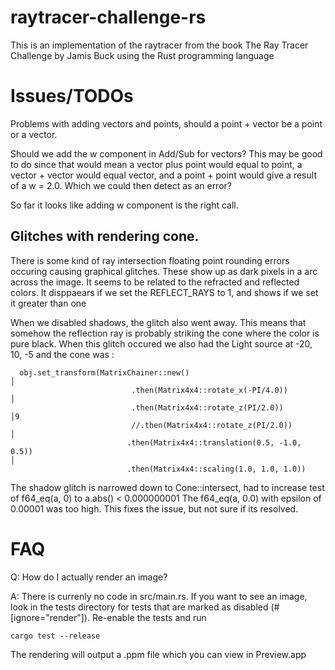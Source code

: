 # raytracer-challenge-rs

This is an implementation of the raytracer from the book The Ray Tracer 
Challenge by Jamis Buck using the Rust programming language

# Issues/TODOs
Problems with adding vectors and points, should a point + vector be a point or a vector.

Should we add the w component in Add/Sub for vectors? This may be good to do since that would mean
a vector plus point would equal to point, a vector + vector would equal vector, and a point + point would give
a result of a w = 2.0. Which we could then detect as an error?

So far it looks like adding w component is the right call. 

## Glitches with rendering cone.
There is some kind of ray intersection floating point rounding errors occuring causing graphical glitches.
These show up as dark pixels in a arc across the image. It seems to be related to the refracted and reflected
colors. It disppaears if we set the REFLECT_RAYS to 1, and shows if we set it greater than one

When we disabled shadows, the glitch also went away. This means that somehow the reflection ray is probably striking
the cone where the color is pure black.  When this glitch occured we also had the Light source at -20, 10, -5 and the
cone was : 
```
  obj.set_transform(MatrixChainer::new()                                                                                                                                                                                                                   │ 
                           .then(Matrix4x4::rotate_x(-PI/4.0))                                                                                                                                                                                                  │ 
                           .then(Matrix4x4::rotate_z(PI/2.0))                                                                                                                                                                                                   │9
                           //.then(Matrix4x4::rotate_z(PI/2.0))                                                                                                                                                                                                │ 
                          .then(Matrix4x4::translation(0.5, -1.0, 0.5))                                                                                                                                                                                         │ 
                          .then(Matrix4x4::scaling(1.0, 1.0, 1.0))
```

The shadow glitch is narrowed down to Cone::intersect, had to increase test of f64_eq(a, 0) to a.abs() < 0.000000001
The f64_eq(a, 0.0) with epsilon of 0.00001 was too high. This fixes the issue, but not sure if its resolved.
# FAQ

Q: How do I actually render an image?


A: There is currenly no code in src/main.rs. If you want to see an image, look
   in the tests directory for tests that are marked as disabled (#[ignore="render"]).
   Re-enable the tests and run 
   
```
cargo test --release
```

The rendering will output a .ppm file which you can view in Preview.app

